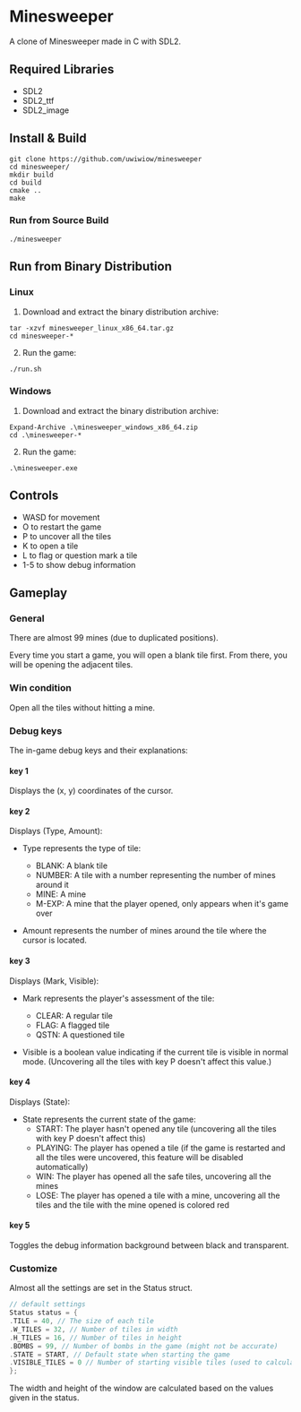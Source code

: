 # Minesweeper

A clone of Minesweeper made in C with SDL2.

## Required Libraries

- SDL2
- SDL2_ttf
- SDL2_image

## Install & Build

```shell
git clone https://github.com/uwiwiow/minesweeper
cd minesweeper/ 
mkdir build
cd build
cmake ..
make
```

### Run from Source Build
```shell
./minesweeper
```

## Run from Binary Distribution

### Linux

1. Download and extract the binary distribution archive:

```shell
tar -xzvf minesweeper_linux_x86_64.tar.gz
cd minesweeper-*
```

2. Run the game:

```shell
./run.sh
```

### Windows

1. Download and extract the binary distribution archive:

```shell
Expand-Archive .\minesweeper_windows_x86_64.zip
cd .\minesweeper-*
```

2. Run the game:

```shell
.\minesweeper.exe
```

## Controls

- WASD for movement
- O to restart the game
- P to uncover all the tiles
- K to open a tile
- L to flag or question mark a tile
- 1-5 to show debug information

## Gameplay

### General

There are almost 99 mines (due to duplicated positions).

Every time you start a game, you will open a blank tile first. From there, you will be opening the adjacent tiles.

### Win condition

Open all the tiles without hitting a mine.

### Debug keys

The in-game debug keys and their explanations:

#### key 1
Displays the (x, y) coordinates of the cursor.

#### key 2
Displays (Type, Amount):

* Type represents the type of tile:
    * BLANK: A blank tile
    * NUMBER: A tile with a number representing the number of mines around it
    * MINE: A mine
    * M-EXP: A mine that the player opened, only appears when it's game over

* Amount represents the number of mines around the tile where the cursor is located.

#### key 3
Displays (Mark, Visible):

* Mark represents the player's assessment of the tile:
    * CLEAR: A regular tile
    * FLAG: A flagged tile
    * QSTN: A questioned tile

* Visible is a boolean value indicating if the current tile is visible in normal mode. (Uncovering all the tiles with key P doesn't affect this value.)

#### key 4
Displays (State):

* State represents the current state of the game:
    * START: The player hasn't opened any tile (uncovering all the tiles with key P doesn't affect this)
    * PLAYING: The player has opened a tile (if the game is restarted and all the tiles were uncovered, this feature will be disabled automatically)
    * WIN: The player has opened all the safe tiles, uncovering all the mines
    * LOSE: The player has opened a tile with a mine, uncovering all the tiles and the tile with the mine opened is colored red

#### key 5
Toggles the debug information background between black and transparent.

### Customize 
Almost all the settings are set in the Status struct.
```c
// default settings
Status status = {
.TILE = 40, // The size of each tile
.W_TILES = 32, // Number of tiles in width
.H_TILES = 16, // Number of tiles in height
.BOMBS = 99, // Number of bombs in the game (might not be accurate)
.STATE = START, // Default state when starting the game
.VISIBLE_TILES = 0 // Number of starting visible tiles (used to calculate win condition)
};
```
The width and height of the window are calculated based on the values given in the status.

